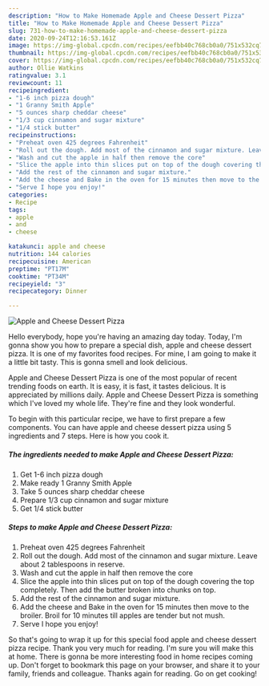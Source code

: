 ```yaml
---
description: "How to Make Homemade Apple and Cheese Dessert Pizza"
title: "How to Make Homemade Apple and Cheese Dessert Pizza"
slug: 731-how-to-make-homemade-apple-and-cheese-dessert-pizza
date: 2020-09-24T12:16:53.161Z
image: https://img-global.cpcdn.com/recipes/eefbb40c768cb0a0/751x532cq70/apple-and-cheese-dessert-pizza-recipe-main-photo.jpg
thumbnail: https://img-global.cpcdn.com/recipes/eefbb40c768cb0a0/751x532cq70/apple-and-cheese-dessert-pizza-recipe-main-photo.jpg
cover: https://img-global.cpcdn.com/recipes/eefbb40c768cb0a0/751x532cq70/apple-and-cheese-dessert-pizza-recipe-main-photo.jpg
author: Ollie Watkins
ratingvalue: 3.1
reviewcount: 11
recipeingredient:
- "1-6 inch pizza dough"
- "1 Granny Smith Apple"
- "5 ounces sharp cheddar cheese"
- "1/3 cup cinnamon and sugar mixture"
- "1/4 stick butter"
recipeinstructions:
- "Preheat oven 425 degrees Fahrenheit"
- "Roll out the dough. Add most of the cinnamon and sugar mixture. Leave about 2 tablespoons in reserve."
- "Wash and cut the apple in half then remove the core"
- "Slice the apple into thin slices put on top of the dough covering the top completely. Then add the butter broken into chunks on top."
- "Add the rest of the cinnamon and sugar mixture."
- "Add the cheese and Bake in the oven for 15 minutes then move to the broiler. Broil for 10 minutes till apples are tender but not mush."
- "Serve I hope you enjoy!"
categories:
- Recipe
tags:
- apple
- and
- cheese

katakunci: apple and cheese 
nutrition: 144 calories
recipecuisine: American
preptime: "PT17M"
cooktime: "PT34M"
recipeyield: "3"
recipecategory: Dinner

---
```



![Apple and Cheese Dessert Pizza](https://img-global.cpcdn.com/recipes/eefbb40c768cb0a0/751x532cq70/apple-and-cheese-dessert-pizza-recipe-main-photo.jpg)

Hello everybody, hope you're having an amazing day today. Today, I'm gonna show you how to prepare a special dish, apple and cheese dessert pizza. It is one of my favorites food recipes. For mine, I am going to make it a little bit tasty. This is gonna smell and look delicious.



Apple and Cheese Dessert Pizza is one of the most popular of recent trending foods on earth. It is easy, it is fast, it tastes delicious. It is appreciated by millions daily. Apple and Cheese Dessert Pizza is something which I've loved my whole life. They're fine and they look wonderful.


To begin with this particular recipe, we have to first prepare a few components. You can have apple and cheese dessert pizza using 5 ingredients and 7 steps. Here is how you cook it.

<!--inarticleads1-->

##### The ingredients needed to make Apple and Cheese Dessert Pizza:

1. Get 1-6 inch pizza dough
1. Make ready 1 Granny Smith Apple
1. Take 5 ounces sharp cheddar cheese
1. Prepare 1/3 cup cinnamon and sugar mixture
1. Get 1/4 stick butter




<!--inarticleads2-->

##### Steps to make Apple and Cheese Dessert Pizza:

1. Preheat oven 425 degrees Fahrenheit
1. Roll out the dough. Add most of the cinnamon and sugar mixture. Leave about 2 tablespoons in reserve.
1. Wash and cut the apple in half then remove the core
1. Slice the apple into thin slices put on top of the dough covering the top completely. Then add the butter broken into chunks on top.
1. Add the rest of the cinnamon and sugar mixture.
1. Add the cheese and Bake in the oven for 15 minutes then move to the broiler. Broil for 10 minutes till apples are tender but not mush.
1. Serve I hope you enjoy!




So that's going to wrap it up for this special food apple and cheese dessert pizza recipe. Thank you very much for reading. I'm sure you will make this at home. There is gonna be more interesting food in home recipes coming up. Don't forget to bookmark this page on your browser, and share it to your family, friends and colleague. Thanks again for reading. Go on get cooking!

